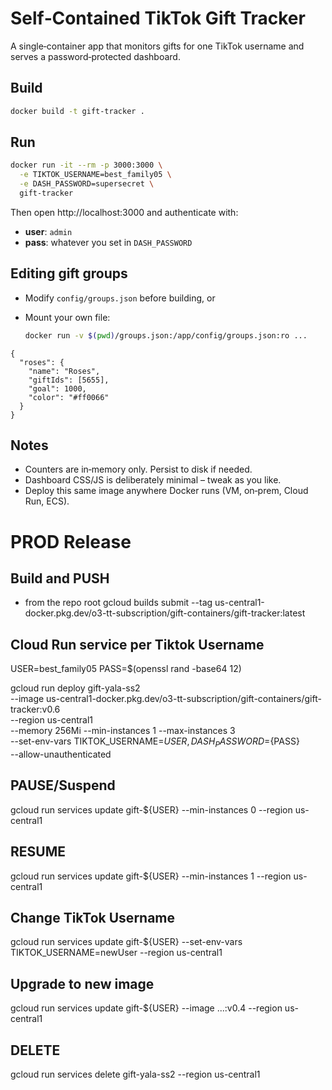 # Self‑Contained TikTok Gift Tracker

A single‑container app that monitors gifts for one TikTok username
and serves a password‑protected dashboard.

## Build

```bash
docker build -t gift-tracker .
```

## Run

```bash
docker run -it --rm -p 3000:3000 \
  -e TIKTOK_USERNAME=best_family05 \
  -e DASH_PASSWORD=supersecret \
  gift-tracker
```

Then open http://localhost:3000 and authenticate with:

* **user**: `admin`
* **pass**: whatever you set in `DASH_PASSWORD`

## Editing gift groups

* Modify `config/groups.json` before building, or
* Mount your own file:

  ```bash
  docker run -v $(pwd)/groups.json:/app/config/groups.json:ro ...
  ```

```jsonc
{
  "roses": {
    "name": "Roses",
    "giftIds": [5655],
    "goal": 1000,
    "color": "#ff0066"
  }
}
```

## Notes

* Counters are in‑memory only. Persist to disk if needed.
* Dashboard CSS/JS is deliberately minimal – tweak as you like.
* Deploy this same image anywhere Docker runs (VM, on‑prem, Cloud Run, ECS).

# PROD Release


## Build and PUSH
* from the repo root
gcloud builds submit --tag us-central1-docker.pkg.dev/o3-tt-subscription/gift-containers/gift-tracker:latest

## Cloud Run service per Tiktok Username
USER=best_family05
PASS=$(openssl rand -base64 12)      

gcloud run deploy gift-yala-ss2 \
  --image us-central1-docker.pkg.dev/o3-tt-subscription/gift-containers/gift-tracker:v0.6 \
  --region us-central1 \
  --memory 256Mi --min-instances 1 --max-instances 3 \
  --set-env-vars TIKTOK_USERNAME=${USER},DASH_PASSWORD=${PASS} \
  --allow-unauthenticated

## PAUSE/Suspend
gcloud run services update gift-${USER} --min-instances 0 --region us-central1

## RESUME 
gcloud run services update gift-${USER} --min-instances 1 --region us-central1

## Change TikTok Username
gcloud run services update gift-${USER} --set-env-vars TIKTOK_USERNAME=newUser --region us-central1

## Upgrade to new image
gcloud run services update gift-${USER} --image ...:v0.4 --region us-central1

## DELETE
gcloud run services delete gift-yala-ss2 --region us-central1


